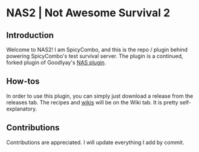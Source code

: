 # NAS2 | Not Awesome Survival 2
## Introduction
Welcome to NAS2! I am SpicyCombo, and this is the repo / plugin behind powering
 SpicyCombo's test survival server. The plugin is a continued, forked plugin of
 Goodlyay's [NAS plugin](https://github.com/goodlyay/nas/).
## How-tos
In order to use this plugin, you can simply just download a release from the
 releases tab. The recipes and [wikis](https://github.com/SpicyCombo/nas2/wiki) will be on the Wiki tab. It is pretty
 self-explanatory.
## Contributions
Contributions are appreciated. I will update everything I add by commit.
